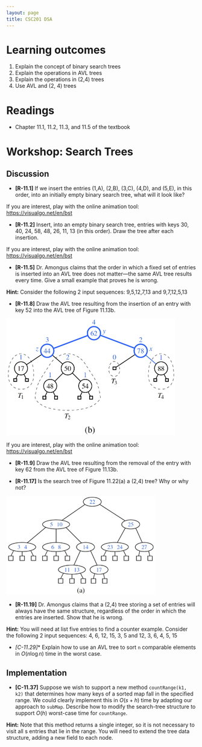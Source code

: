 ```yaml
---
layout: page
title: CSC201 DSA
---
```


# Learning outcomes
1.   Explain the concept of binary search trees
2.   Explain the operations in AVL trees
3.   Explain the operations in (2,4) trees
4.   Use AVL and (2, 4) trees



# Readings

*   Chapter 11.1, 11.2, 11.3, and 11.5 of the textbook



# Workshop: Search Trees



## Discussion

* **[R-11.1]** If we insert the entries (1,A), (2,B), (3,C), (4,D), and (5,E), in this order, into an initially empty binary search tree, what will it look like?

If you are interest, play with the online animation tool: <https://visualgo.net/en/bst>



* **[R-11.2]** Insert, into an empty binary search tree, entries with keys 30, 40, 24, 58, 48, 26, 11, 13 (in this order). Draw the tree after each insertion.

If you are interest, play with the online animation tool: <https://visualgo.net/en/bst>



* **[R-11.5]** Dr. Amongus claims that the order in which a fixed set of entries is inserted into an AVL tree does not matter—the same AVL tree results every time. Give a small example that proves he is wrong.

**Hint:** Consider the following 2 input sequences: 9,5,12,7,13 and 9,7,12,5,13



* **[R-11.8]** Draw the AVL tree resulting from the insertion of an entry with key 52 into the AVL tree of Figure 11.13b.

<img src="src/Fig.11.13b_AVL.jpg" alt="Figure 11.13 (b)" style="zoom:50%;" />

If you are interest, play with the online animation tool: <https://visualgo.net/en/bst>



* **[R-11.9]** Draw the AVL tree resulting from the removal of the entry with key 62 from the AVL tree of Figure 11.13b.



* **[R-11.17]** Is the search tree of Figure 11.22(a) a (2,4) tree? Why or why not?

<img src="src/Fig.11.22a_multiway.jpg" alt="Figure 11.22 (a)" style="zoom:60%;" />




* **[R-11.19]** Dr. Amongus claims that a (2,4) tree storing a set of entries will always have the same structure, regardless of the order in which the entries are inserted. Show that he is wrong.

**Hint:** You will need at list five entries to find a counter example. Consider the following 2 input sequences: 4, 6, 12, 15, 3, 5 and 12, 3, 6, 4, 5, 15




* **[C-11.29*]** Explain how to use an AVL tree to sort `n` comparable elements in $O(n \log n)$ time in the worst case.



## Implementation

* **[C-11.37]** Suppose we wish to support a new method `countRange(k1, k2)` that determines how many keys of a sorted map fall in the specified range. We could clearly implement this in $O(s + h)$ time by adapting our approach to `subMap`. Describe how to modify the search-tree structure to support $O(h)$ worst-case time for `countRange`.

**Hint:** Note that this method returns a single integer, so it is not necessary to visit all s entries that lie in the range. You will need to extend the tree data structure, adding a new field to each node.

